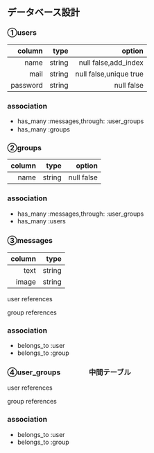 ## データベース設計

### ①users


|column|type|option|
|--:|--:|--:|
|name|string|null false,add_index|
|mail|string|null false,unique true|
|password|string|null false|


### association
* has_many :messages,through: :user_groups
* has_many :groups　

### ②groups


|column|type|option|
|--:|--:|--:|
|name|string|null false|


### association
* has_many :messages,through: :user_groups
* has_many :users

### ③messages　

|column|type|
|--:|--:|
|text|string|
|image|string|

user references

group references

### association
* belongs_to :user
* belongs_to :group

### ④user_groups　　　　中間テーブル

user references

group references


### association
* belongs_to :user
* belongs_to :group

